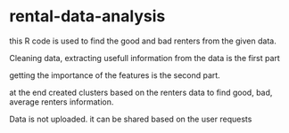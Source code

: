 # rental-data-analysis
this R code is used to find the good and bad renters from the given data.

Cleaning data, extracting usefull information from the data is the first part

getting the importance of the features is the second part.

at the end created clusters based on the renters data to find good, bad, average renters information.

Data is not uploaded. it can be shared based on the user requests
